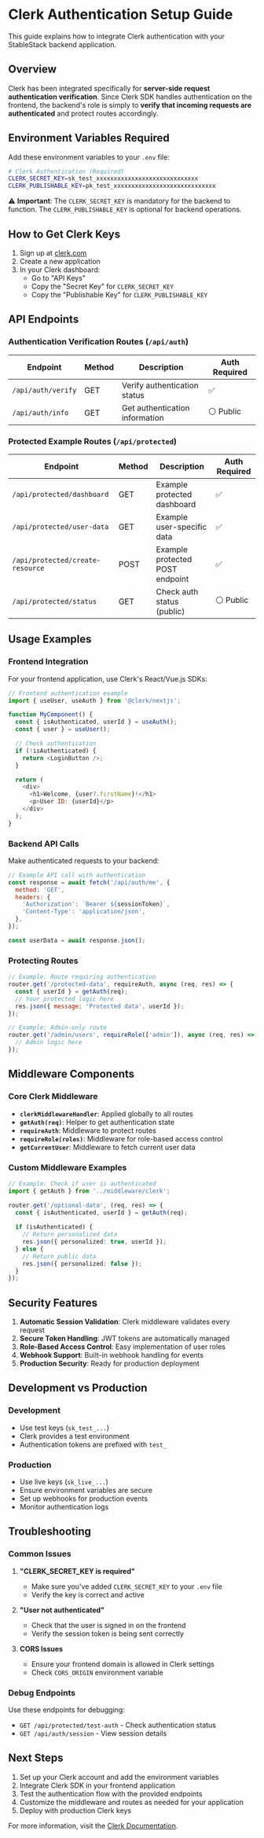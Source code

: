 # Clerk Authentication Setup Guide

This guide explains how to integrate Clerk authentication with your StableStack backend application.

## Overview

Clerk has been integrated specifically for **server-side request authentication verification**. Since Clerk SDK handles authentication on the frontend, the backend's role is simply to **verify that incoming requests are authenticated** and protect routes accordingly.

## Environment Variables Required

Add these environment variables to your `.env` file:

```bash
# Clerk Authentication (Required)
CLERK_SECRET_KEY=sk_test_xxxxxxxxxxxxxxxxxxxxxxxxxxxxx
CLERK_PUBLISHABLE_KEY=pk_test_xxxxxxxxxxxxxxxxxxxxxxxxxxxxx
```

⚠️ **Important**: The `CLERK_SECRET_KEY` is mandatory for the backend to function. The `CLERK_PUBLISHABLE_KEY` is optional for backend operations.

## How to Get Clerk Keys

1. Sign up at [clerk.com](https://clerk.com)
2. Create a new application
3. In your Clerk dashboard:
   - Go to "API Keys"
   - Copy the "Secret Key" for `CLERK_SECRET_KEY`
   - Copy the "Publishable Key" for `CLERK_PUBLISHABLE_KEY`

## API Endpoints

### Authentication Verification Routes (`/api/auth`)

| Endpoint | Method | Description | Auth Required |
|----------|--------|-------------|---------------|
| `/api/auth/verify` | GET | Verify authentication status | ✅ |
| `/api/auth/info` | GET | Get authentication information | ⚪ Public |

### Protected Example Routes (`/api/protected`)

| Endpoint | Method | Description | Auth Required |
|----------|--------|-------------|---------------|
| `/api/protected/dashboard` | GET | Example protected dashboard | ✅ |
| `/api/protected/user-data` | GET | Example user-specific data | ✅ |
| `/api/protected/create-resource` | POST | Example protected POST endpoint | ✅ |
| `/api/protected/status` | GET | Check auth status (public) | ⚪ Public |

## Usage Examples

### Frontend Integration

For your frontend application, use Clerk's React/Vue.js SDKs:

```javascript
// Frontend authentication example
import { useUser, useAuth } from '@clerk/nextjs';

function MyComponent() {
  const { isAuthenticated, userId } = useAuth();
  const { user } = useUser();

  // Check authentication
  if (!isAuthenticated) {
    return <LoginButton />;
  }

  return (
    <div>
      <h1>Welcome, {user?.firstName}!</h1>
      <p>User ID: {userId}</p>
    </div>
  );
}
```

### Backend API Calls

Make authenticated requests to your backend:

```javascript
// Example API call with authentication
const response = await fetch('/api/auth/me', {
  method: 'GET',
  headers: {
    'Authorization': `Bearer ${sessionToken}`,
    'Content-Type': 'application/json',
  },
});

const userData = await response.json();
```

### Protecting Routes

```javascript
// Example: Route requiring authentication
router.get('/protected-data', requireAuth, async (req, res) => {
  const { userId } = getAuth(req);
  // Your protected logic here
  res.json({ message: 'Protected data', userId });
});

// Example: Admin-only route
router.get('/admin/users', requireRole(['admin']), async (req, res) => {
  // Admin logic here
});
```

## Middleware Components

### Core Clerk Middleware

- **`clerkMiddlewareHandler`**: Applied globally to all routes
- **`getAuth(req)`**: Helper to get authentication state
- **`requireAuth`**: Middleware to protect routes
- **`requireRole(roles)`**: Middleware for role-based access control
- **`getCurrentUser`**: Middleware to fetch current user data

### Custom Middleware Examples

```typescript
// Example: Check if user is authenticated
import { getAuth } from '../middleware/clerk';

router.get('/optional-data', (req, res) => {
  const { isAuthenticated, userId } = getAuth(req);
  
  if (isAuthenticated) {
    // Return personalized data
    res.json({ personalized: true, userId });
  } else {
    // Return public data
    res.json({ personalized: false });
  }
});
```

## Security Features

1. **Automatic Session Validation**: Clerk middleware validates every request
2. **Secure Token Handling**: JWT tokens are automatically managed
3. **Role-Based Access Control**: Easy implementation of user roles
4. **Webhook Support**: Built-in webhook handling for events
5. **Production Security**: Ready for production deployment

## Development vs Production

### Development
- Use test keys (`sk_test_...`)
- Clerk provides a test environment
- Authentication tokens are prefixed with `test_`

### Production
- Use live keys (`sk_live_...`)
- Ensure environment variables are secure
- Set up webhooks for production events
- Monitor authentication logs

## Troubleshooting

### Common Issues

1. **"CLERK_SECRET_KEY is required"**
   - Make sure you've added `CLERK_SECRET_KEY` to your `.env` file
   - Verify the key is correct and active

2. **"User not authenticated"**
   - Check that the user is signed in on the frontend
   - Verify the session token is being sent correctly

3. **CORS Issues**
   - Ensure your frontend domain is allowed in Clerk settings
   - Check `CORS_ORIGIN` environment variable

### Debug Endpoints

Use these endpoints for debugging:

- `GET /api/protected/test-auth` - Check authentication status
- `GET /api/auth/session` - View session details

## Next Steps

1. Set up your Clerk account and add the environment variables
2. Integrate Clerk SDK in your frontend application
3. Test the authentication flow with the provided endpoints
4. Customize the middleware and routes as needed for your application
5. Deploy with production Clerk keys

For more information, visit the [Clerk Documentation](https://clerk.com/docs).
